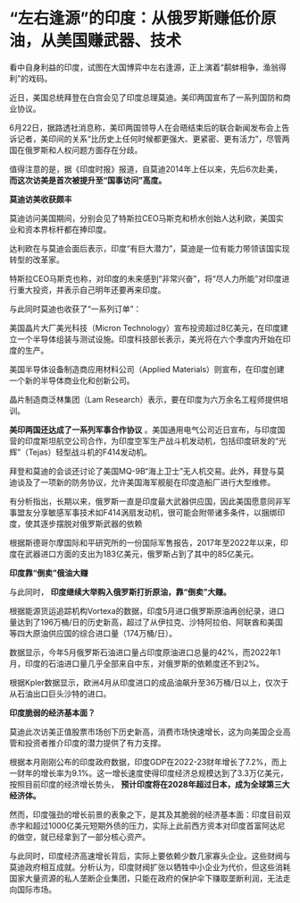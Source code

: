 

# “左右逢源”的印度：从俄罗斯赚低价原油，从美国赚武器、技术

看中自身利益的印度，试图在大国博弈中左右逢源，正上演着“鹬蚌相争，渔翁得利”的戏码。

近日，美国总统拜登在白宫会见了印度总理莫迪。美印两国宣布了一系列国防和商业协议。

6月22日，据路透社消息称，美印两国领导人在会晤结束后的联合新闻发布会上告诉记者，美印间的关系“比历史上任何时候都更强大、更紧密、更有活力”，尽管两国在俄罗斯和人权问题方面存在分歧。

值得注意的是，据《印度时报》报道，自莫迪2014年上任以来，先后6次赴美， **而这次访美是首次被提升至“国事访问”高度。**

**莫迪访美收获颇丰**

莫迪访问美国期间，分别会见了特斯拉CEO马斯克和桥水创始人达利欧，美国实业和资本界标杆都在捧印度。

达利欧在与莫迪会面后表示，印度“有巨大潜力”，莫迪是一位有能力带领该国实现转型的改革家。

特斯拉CEO马斯克也称，对印度的未来感到“非常兴奋”，将“尽人力所能”对印度进行重大投资，并表示自己明年还要再来印度。

与此同时莫迪也收获了“一系列订单”：

美国晶片大厂美光科技（Micron
Technology）宣布投资超过8亿美元，在印度建立一个半导体组装与测试设施。印度科技部长表示，美光将在六个季度内开始在印度的生产。

美国半导体设备制造商应用材料公司（Applied Materials）则宣布，在印度创建一个新的半导体商业化和创新公司。

晶片制造商泛林集团（Lam Research）表示，要在印度为六万余名工程师提供培训。

**美印两国还达成了一系列军事合作协议**
。美国通用电气公司近日宣布，与印度国营的印度斯坦航空公司合作，为印度空军生产战斗机发动机，包括印度研发的“光辉”（Tejas）轻型战斗机的F414发动机。

拜登和莫迪的会谈还讨论了美国MQ-9B“海上卫士”无人机交易。此外，拜登与莫迪谈及了一项新的防务协议，允许美国海军舰艇在印度造船厂进行大型维修。

有分析指出，长期以来，俄罗斯一直是印度最大武器供应国，因此美国愿意同非军事盟友分享敏感军事技术如F414涡扇发动机，很可能会附带诸多条件，以捆绑印度，使其逐步摆脱对俄罗斯武器的依赖

根据斯德哥尔摩国际和平研究所的一份国际军售报告，2017年至2022年以来，印度在武器进口方面的支出为183亿美元，俄罗斯占到了其中的85亿美元。

**印度靠“倒卖”俄油大赚**

与此同时， **印度继续大举购入俄罗斯打折原油，靠“倒卖”大赚。**

根据能源货运追踪机构Vortexa的数据，印度5月进口俄罗斯原油再创纪录，进口量达到了196万桶/日的历史新高，超过了从伊拉克、沙特阿拉伯、阿联酋和美国等四大原油供应国的综合进口量（174万桶/日）。

数据显示，今年5月俄罗斯石油进口量占印度原油进口总量的42%，而2022年1月，印度的石油进口量几乎全部来自中东，对俄罗斯的依赖度还不到2%。

根据Kpler数据显示，欧洲4月从印度进口的成品油飙升至36万桶/日以上，仅次于从石油出口巨头沙特的进口。

**印度脆弱的经济基本面？**

莫迪此次访美正值股票市场创下历史新高，消费市场快速增长，这为向美国企业高管和投资者推介印度的潜力提供了有力支撑。

根据本月刚刚公布的印度政府数据，印度GDP在2022-23财年增长了7.2%，而上一财年的增长率为9.1%。这一增长速度使得印度经济总规模达到了3.3万亿美元，按照目前印度的经济增长势头，
**预计印度将在2028年超过日本，成为全球第三大经济体。**

然而，印度强劲的增长前景的表象之下，是其及其脆弱的经济基本面：印度目前双赤字和超过1000亿美元短期外债的压力，实际上此前西方资本对印度首富阿达尼的做空，就已经拿到了一部分核心资产。

与此同时，印度经济高速增长背后，实际上要依赖少数几家寡头企业。这些财阀与莫迪政府相互成就。分析认为，印度财阀扩张以牺牲中小企业为代价，但这些消耗国家大量资源的私人垄断企业集团，只能在政府的保护伞下赚取垄断利润，无法走向国际市场。

